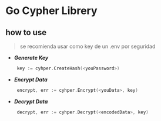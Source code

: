 # Go Cypher Librery

## **how to use**
> se recomienda usar como key de un .env por seguridad
- ***Generate Key***
   ```go
    key := cyhper.CreateHash(<youPassword>)
  ```

- ***Encrypt Data***
   ```go
    encrypt, err := cyhper.Encrypt(<youData>, key)
  ```

- ***Decrypt Data***
   ```go
    decrypt, err := cyhper.Decrypt(<encodedData>, key)
  ```